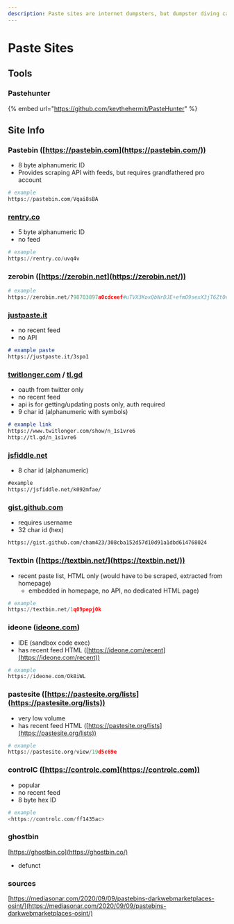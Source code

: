 ```yaml
---
description: Paste sites are internet dumpsters, but dumpster diving can be rewarding
---
```


# Paste Sites

## Tools

### Pastehunter

{% embed url="https://github.com/kevthehermit/PasteHunter" %}

## Site Info

### Pastebin ([https://pastebin.com](https://pastebin.com/))

* 8 byte alphanumeric ID
* Provides scraping API with feeds, but requires grandfathered pro account

```python
# example
https://pastebin.com/Vqai8sBA
```

### [rentry.co](http://rentry.co/)

* 5 byte alphanumeric ID
* no feed

```python
# example
https://rentry.co/uvq4v
```

### zerobin ([https://zerobin.net](https://zerobin.net/))

```python
# example
https://zerobin.net/?98703897a0cdceef#uTVX3KoxQbNrDJE+efmO9sexX3jT6Zt0ed4glZj295U=
```

### [justpaste.it](http://justpaste.it/)

* no recent feed
* no API

```markdown
# example paste
https://justpaste.it/3spa1
```

### [twitlonger.com](http://twitlonger.com/) / [tl.gd](http://tl.gd/)

* oauth from twitter only
* no recent feed
* api is for getting/updating posts only, auth required
* 9 char id (alphanumeric with symbols)

```markdown
# example link
https://www.twitlonger.com/show/n_1s1vre6
http://tl.gd/n_1s1vre6
```

### [jsfiddle.net](http://jsfiddle.net/)

* 8 char id (alphanumeric)

```markdown
#example
https://jsfiddle.net/k092mfae/
```

### [gist.github.com](https://gist.github.com/)

* requires username
* 32 char id (hex)

```markdown
https://gist.github.com/cham423/308cba152d57d10d91a1dbd614768024
```

### Textbin ([https://textbin.net/](https://textbin.net/))

* recent paste list, HTML only (would have to be scraped, extracted from homepage)
  * embedded in homepage, no API, no dedicated HTML page)

```python
# example
https://textbin.net/1q09pepj0k
```

### ideone ([ideone.com](http://ideone.com/))

* IDE (sandbox code exec)
* has recent feed HTML ([https://ideone.com/recent](https://ideone.com/recent))

```python
# example
https://ideone.com/Ok8iWL
```

### pastesite ([https://pastesite.org/lists](https://pastesite.org/lists))

* very low volume
* has recent feed HTML ([https://pastesite.org/lists](https://pastesite.org/lists))

```python
# example
https://pastesite.org/view/19d5c69e
```

### controlC ([https://controlc.com](https://controlc.com))

* popular
* no recent feed
* 8 byte hex ID

```python
# example
<https://controlc.com/ff1435ac>
```

### ghostbin

[https://ghostbin.co](https://ghostbin.co/)

* defunct

### sources

[https://mediasonar.com/2020/09/09/pastebins-darkwebmarketplaces-osint/](https://mediasonar.com/2020/09/09/pastebins-darkwebmarketplaces-osint/)
